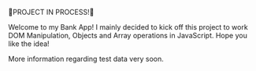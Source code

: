 🚧PROJECT IN PROCESS!🚧

Welcome to my Bank App! I mainly decided to kick off this project to work DOM Manipulation, Objects and Array operations in JavaScript. Hope you like the idea!

More information regarding test data very soon.
